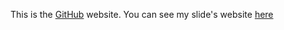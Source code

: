 This is the [GitHub](https://www.github.com) website.
You can see my slide's website [here](https://jusemat.github.io/github-slideshow/#/)

